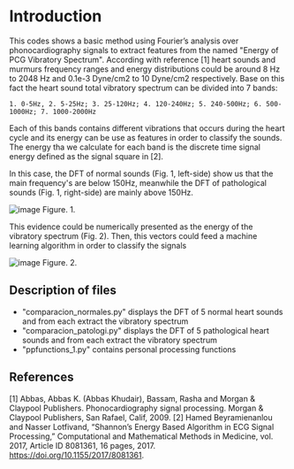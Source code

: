 # Introduction
This codes shows a basic method using Fourier’s analysis over phonocardiography signals to extract features from the named "Energy of PCG Vibratory Spectrum". According with reference [1] heart sounds and murmurs frequency ranges and energy distributions could be around  8 Hz to 2048 Hz and 0.1e-3 Dyne/cm2 to 10 Dyne/cm2 respectively. Base on this fact the heart sound total vibratory spectrum can be divided into 7 bands:
    
    1. 0-5Hz, 2. 5-25Hz; 3. 25-120Hz; 4. 120-240Hz; 5. 240-500Hz; 6. 500-1000Hz; 7. 1000-2000Hz

Each of this bands contains different vibrations that occurs during the heart cycle and its energy can be use as features in order to classify the sounds. The energy tha we calculate for each band is the discrete time signal energy defined as the signal square in [2].

In this case, the DFT of normal sounds (Fig. 1, left-side) show us that the main frequency's are below 150Hz, meanwhile the DFT of pathological sounds (Fig. 1, right-side) are mainly above 150Hz.

![image](https://user-images.githubusercontent.com/15948497/47231887-10953780-d3c6-11e8-937e-a19d5e22f498.png)
Figure. 1.

This evidence could be numerically presented as the energy of the vibratory spectrum (Fig. 2). Then, this vectors could feed a machine learning algorithm in order to classify the signals

![image](https://user-images.githubusercontent.com/15948497/47232639-21df4380-d3c8-11e8-9747-3075c1053d99.png)
Figure. 2.


## Description of files
* "comparacion_normales.py" displays the DFT of 5 normal heart sounds and from each extract the vibratory spectrum
* "comparacion_patologi.py" displays the DFT of 5 pathological heart sounds and from each extract the vibratory spectrum
* "ppfunctions_1.py" contains personal processing functions


## References
[1] Abbas, Abbas K. (Abbas Khudair), Bassam, Rasha and Morgan & Claypool Publishers. Phonocardiography signal processing. Morgan & Claypool Publishers, San Rafael, Calif, 2009.
[2] Hamed Beyramienanlou and Nasser Lotfivand, “Shannon’s Energy Based Algorithm in ECG Signal Processing,” Computational and Mathematical Methods in Medicine, vol. 2017, Article ID 8081361, 16 pages, 2017. https://doi.org/10.1155/2017/8081361.

